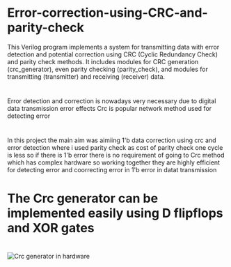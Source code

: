 # Error-correction-using-CRC-and-parity-check
This Verilog program implements a system for transmitting data with error detection and potential correction using CRC (Cyclic Redundancy Check) and parity check methods. It includes modules for CRC generation (crc_generator), even parity checking (parity_check), and modules for transmitting (transmitter) and receiving (receiver) data. 
#
Error detection and correction is nowadays very necessary due to digital data transmission error effects Crc is popular network method used for detecting error
# 
In this project the main aim was aimiing 1'b data correction using crc and error detection where i used parity check as cost of parity check one cycle is less so if there is 1'b error there is no requirement of going to Crc method which has complex hardware so working together they are highly efficient for detecting error and coorrecting error in 1'b error in datat transmission
# The Crc generator can be implemented easily using D flipflops and XOR gates
#
![Crc generator in hardware](https://github.com/user-attachments/assets/6e0c6497-4771-4eed-80c1-dcbbf04e11af)
